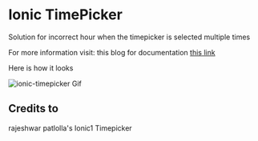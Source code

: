 # Ionic TimePicker
Solution for incorrect hour when the timepicker is selected multiple times 

For more information visit: this blog for documentation [this link](https://www.logisticinfotech.com/blog/ionic-timepicker-component)

Here is how it looks

![ionic-timepicker Gif](https://www.logisticinfotech.com/wp-content/uploads/2019/03/ionic4-TimePicker.gif)

## Credits to
rajeshwar patlolla's Ionic1 Timepicker
